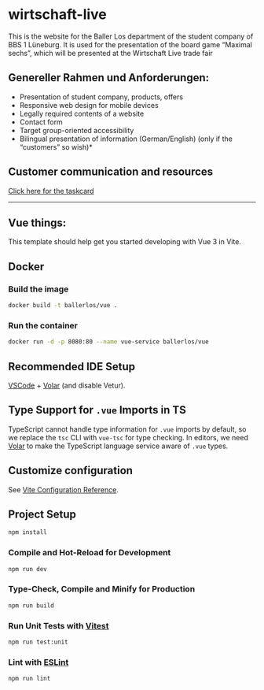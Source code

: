 # wirtschaft-live
This is the website for the Baller Los department of the student company of BBS 1 Lüneburg.
It is used for the presentation of the board game “Maximal sechs”, which will be presented at the Wirtschaft Live trade fair

## Genereller Rahmen und Anforderungen:
- Presentation of student company, products, offers
- Responsive web design for mobile devices
- Legally required contents of a website
- Contact form
- Target group-oriented accessibility
- Bilingual presentation of information (German/English) (only if the “customers” so wish)*

## Customer communication and resources
[Click here for the taskcard](https://bbs1-lueneburg.taskcards.app/#/board/d7e57835-06b7-4607-84d1-95c4b00c0c19/view?token=3122f675-a3ab-487d-8ee7-cc967a5bdaf4) 

---

## Vue things:

This template should help get you started developing with Vue 3 in Vite.

## Docker
### Build the image
```sh
docker build -t ballerlos/vue .
```
### Run the container
```sh
docker run -d -p 8080:80 --name vue-service ballerlos/vue
```

## Recommended IDE Setup

[VSCode](https://code.visualstudio.com/) + [Volar](https://marketplace.visualstudio.com/items?itemName=Vue.volar) (and disable Vetur).

## Type Support for `.vue` Imports in TS

TypeScript cannot handle type information for `.vue` imports by default, so we replace the `tsc` CLI with `vue-tsc` for type checking. In editors, we need [Volar](https://marketplace.visualstudio.com/items?itemName=Vue.volar) to make the TypeScript language service aware of `.vue` types.

## Customize configuration

See [Vite Configuration Reference](https://vitejs.dev/config/).

## Project Setup

```sh
npm install
```

### Compile and Hot-Reload for Development

```sh
npm run dev
```

### Type-Check, Compile and Minify for Production

```sh
npm run build
```

### Run Unit Tests with [Vitest](https://vitest.dev/)

```sh
npm run test:unit
```

### Lint with [ESLint](https://eslint.org/)

```sh
npm run lint
```

